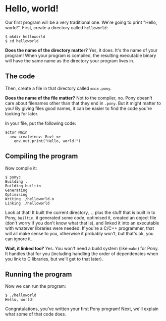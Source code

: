 # Hello, world!

Our first program will be a very traditional one. We're going to print "Hello, world!". First, create a directory called `helloworld`:

```
$ mkdir helloworld
$ cd helloworld
```

__Does the name of the directory matter?__ Yes, it does. It's the name of your program! When your program is compiled, the resulting executable binary will have the same name as the directory your program lives in.

## The code

Then, create a file in that directory called `main.pony`. 

__Does the name of the file matter?__ Not to the compiler, no. Pony doesn't care about filenames other than that they end in `.pony`. But it might matter to you! By giving files good names, it can be easier to find the code you're looking for later.

In your file, put the following code:

```
actor Main
  new create(env: Env) =>
    env.out.print("Hello, world!")
```

## Compiling the program

Now compile it:

```
$ ponyc
Building .
Building builtin
Generating
Optimising
Writing ./helloworld.o
Linking ./helloworld
```

Look at that! It built the current directory, `.`, plus the stuff that is built in to Pony, `builtin`, it generated some code, optimised it, created an object file (don't worry if you don't know what that is), and linked it into an executable with whatever libraries were needed. If you're a C/C++ programmer, that will all make sense to you, otherwise it probably won't, but that's ok, you can ignore it.

__Wait, it linked too?__ Yes. You won't need a build system (like `make`) for Pony. It handles that for you (including handling the order of dependencies when you link to C libraries, but we'll get to that later).

## Running the program

Now we can run the program:

```
$ ./helloworld
Hello, world!
```

Congratulations, you've written your first Pony program! Next, we'll explain what some of that code does.
